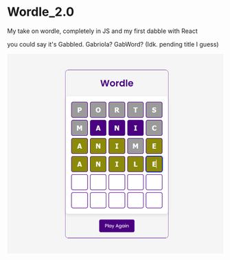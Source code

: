 # Wordle_2.0
My take on wordle, completely in JS and my first dabble with React

you could say it's Gabbled. Gabriola? GabWord?
(Idk. pending title I guess)

![Alt text](wordle.png "My Wordle")
